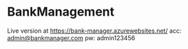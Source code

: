 # BankManagement


Live version at  https://bank-manager.azurewebsites.net/ acc: admin@bankmanager.com pw: admin123456
